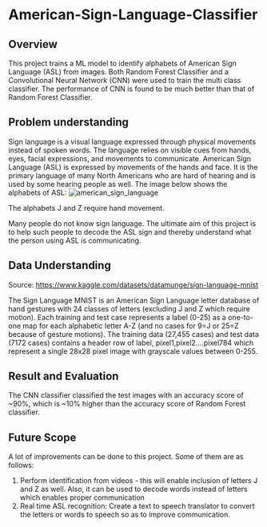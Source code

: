 # American-Sign-Language-Classifier
## Overview
This project trains a ML model to identify alphabets of American Sign Language (ASL) from images. Both Random Forest Classifier and a Convolutional Neural Network (CNN) were used to train the multi class classifier. The performance of CNN is found to be much better than that of Random Forest Classifier.
## Problem understanding
Sign language is a visual language expressed through physical movements instead of spoken words. The language relies on visible cues from hands, eyes, facial expressions, and movements to communicate. American Sign Language (ASL) is expressed by movements of the hands and face. It is the primary language of many North Americans who are hard of hearing and is used by some hearing people as well. The image below shows the alphabets of ASL:
![american_sign_language](https://github.com/user-attachments/assets/1f1d1b9d-71fa-4dad-8252-7d4ae63db593)

The alphabets J and Z require hand movement.

Many people do not know sign language. The ultimate aim of this project is to help such people to decode the ASL sign and thereby understand what the person using ASL is communicating. 
## Data Understanding
Source: https://www.kaggle.com/datasets/datamunge/sign-language-mnist

The Sign Language MNIST is an American Sign Language letter database of hand gestures with 24 classes of letters (excluding J and Z which require motion).
Each training and test case represents a label (0-25) as a one-to-one map for each alphabetic letter A-Z (and no cases for 9=J or 25=Z because of gesture motions). The training data (27,455 cases) and test data (7172 cases) contains a header row of label, pixel1,pixel2….pixel784 which represent a single 28x28 pixel image with grayscale values between 0-255. 
## Result and Evaluation
The CNN classifier classified the test images with an accuracy score of ~90%, which is ~10% higher than the accuracy score of Random Forest classifier.
## Future Scope
A lot of improvements can be done to this project. Some of them are as follows:<br>
1. Perform identification from videos - this will enable inclusion of letters J and Z as well. Also, it can be used to decode words instead of letters which enables proper communication <br>
2. Real time ASL recognition: Create a text to speech translator to convert the letters or words to speech so as to improve communication. 
